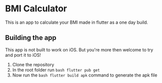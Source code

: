 # BMI Calculator

This is an app to calculate your BMI made in flutter as a one day build.

## Building the app

This app is not built to work on iOS. But you're more then welcome to try and port it to iOS!

 1. Clone the repository
 2. In the root folder run ```bash flutter pub get```
 3. Now run the ```bash flutter build apk``` command to generate the apk file
